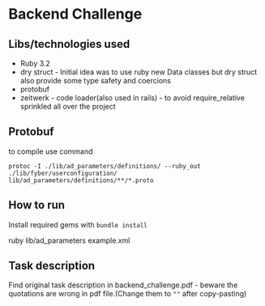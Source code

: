 # Backend Challenge

## Libs/technologies used
- Ruby 3.2
- dry struct - Initial idea was to use ruby new Data classes but dry struct also provide some type safety and coercions
- protobuf
- zeitwerk - code loader(also used in rails) - to avoid require_relative sprinkled all over the project

## Protobuf
to compile use command
```
protoc -I ./lib/ad_parameters/definitions/ --ruby_out ./lib/fyber/userconfiguration/ lib/ad_parameters/definitions/**/*.proto
```

## How to run

Install required gems with `bundle install`

ruby lib/ad_parameters example.xml


## Task description
Find original task description in backend_challenge.pdf - beware the quotations are wrong in pdf file.(Change them to `""` after copy-pasting)
